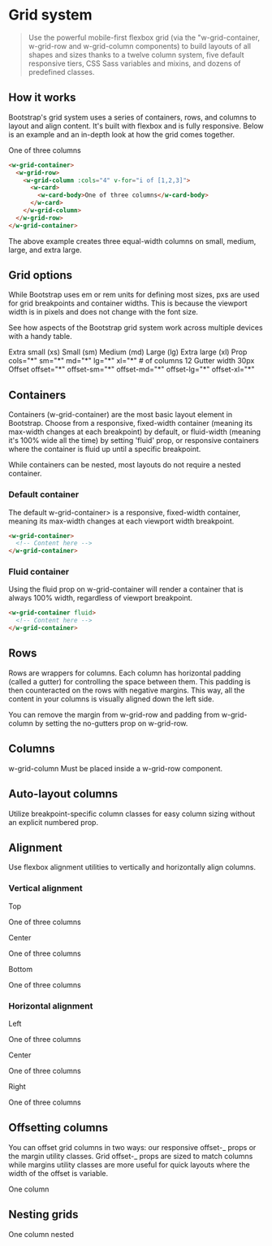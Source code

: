 # Grid system

> Use the powerful mobile-first flexbox grid (via the "w-grid-container, w-grid-row and w-grid-column components) to build layouts of all shapes and sizes thanks to a twelve column system, five default responsive tiers, CSS Sass variables and mixins, and dozens of predefined classes.

## How it works

Bootstrap's grid system uses a series of containers, rows, and columns to layout and align content. It's built with flexbox and is fully responsive. Below is an example and an in-depth look at how the grid comes together.

<w-grid-container>
  <w-grid-row>
  <w-grid-column :cols="4" v-for="i of [1,2,3]">
  <w-card>
  <w-card-body>One of three columns</w-card-body>
  </w-card>
  </w-grid-column>
  </w-grid-row>
</w-grid-container>

```html
<w-grid-container>
  <w-grid-row>
    <w-grid-column :cols="4" v-for="i of [1,2,3]">
      <w-card>
        <w-card-body>One of three columns</w-card-body>
      </w-card>
    </w-grid-column>
  </w-grid-row>
</w-grid-container>
```

The above example creates three equal-width columns on small, medium, large, and extra large.

## Grid options

While Bootstrap uses em or rem units for defining most sizes, pxs are used for grid breakpoints and container widths. This is because the viewport width is in pixels and does not change with the font size.

See how aspects of the Bootstrap grid system work across multiple devices with a handy table.

<w-table>
<w-table-header>
<w-table-row>
<w-table-header-cell></w-table-header-cell>
<w-table-header-cell>Extra small (xs)</w-table-header-cell>
<w-table-header-cell>Small (sm)</w-table-header-cell>
<w-table-header-cell>Medium (md)</w-table-header-cell>
<w-table-header-cell>Large (lg)</w-table-header-cell>
<w-table-header-cell>Extra large (xl)</w-table-header-cell>
</w-table-row>
</w-table-header>
<w-table-body>
<w-table-row>
<w-table-body-cell>Prop</w-table-body-cell>
<w-table-body-cell>cols="*"</w-table-body-cell>
<w-table-body-cell>sm="*"</w-table-body-cell>
<w-table-body-cell>md="*"</w-table-body-cell>
<w-table-body-cell>lg="*"</w-table-body-cell>
<w-table-body-cell>xl="*"</w-table-body-cell>
</w-table-row>
<w-table-row>
<w-table-body-cell># of columns	</w-table-body-cell>
<w-table-body-cell>12</w-table-body-cell>
<w-table-body-cell></w-table-body-cell>
<w-table-body-cell></w-table-body-cell>
<w-table-body-cell></w-table-body-cell>
<w-table-body-cell></w-table-body-cell>
</w-table-row>
<w-table-row>
<w-table-body-cell>Gutter width</w-table-body-cell>
<w-table-body-cell>30px</w-table-body-cell>
<w-table-body-cell></w-table-body-cell>
<w-table-body-cell></w-table-body-cell>
<w-table-body-cell></w-table-body-cell>
<w-table-body-cell></w-table-body-cell>
</w-table-row>
<w-table-row>
<w-table-body-cell>Offset</w-table-body-cell>
<w-table-body-cell>offset="*"</w-table-body-cell>
<w-table-body-cell>offset-sm="*"</w-table-body-cell>
<w-table-body-cell>offset-md="*"</w-table-body-cell>
<w-table-body-cell>offset-lg="*"</w-table-body-cell>
<w-table-body-cell>offset-xl="*"</w-table-body-cell>
</w-table-row>
</w-table-body>
</w-table>

## Containers

Containers (w-grid-container) are the most basic layout element in Bootstrap. Choose from a responsive, fixed-width container (meaning its max-width changes at each breakpoint) by default, or fluid-width (meaning it's 100% wide all the time) by setting 'fluid' prop, or responsive containers where the container is fluid up until a specific breakpoint.

While containers can be nested, most layouts do not require a nested container.

### Default container

The default w-grid-container> is a responsive, fixed-width container, meaning its max-width changes at each viewport width breakpoint.

```html
<w-grid-container>
  <!-- Content here -->
</w-grid-container>
```

### Fluid container

Using the fluid prop on w-grid-container will render a container that is always 100% width, regardless of viewport breakpoint.

```html
<w-grid-container fluid>
  <!-- Content here -->
</w-grid-container>
```

## Rows

Rows are wrappers for columns. Each column has horizontal padding (called a gutter) for controlling the space between them. This padding is then counteracted on the rows with negative margins. This way, all the content in your columns is visually aligned down the left side.

You can remove the margin from w-grid-row and padding from w-grid-column by setting the no-gutters prop on w-grid-row.

## Columns

w-grid-column Must be placed inside a w-grid-row component.

## Auto-layout columns

Utilize breakpoint-specific column classes for easy column sizing without an explicit numbered prop.

## Alignment

Use flexbox alignment utilities to vertically and horizontally align columns.

### Vertical alignment

Top

<w-grid-container>
  <w-grid-row vertical-align="top" :style="{ height: '200px', backgroundColor: '#f4f5f7' }">
  <w-grid-column :cols="4" v-for="i of [1,2,3]">
  <w-card>
  <w-card-body>One of three columns</w-card-body>
  </w-card>
  </w-grid-column>
  </w-grid-row>
</w-grid-container>

Center

<w-grid-container>
  <w-grid-row vertical-align="center" :style="{ height: '200px', backgroundColor: '#f4f5f7' }">
  <w-grid-column :cols="4" v-for="i of [1,2,3]">
  <w-card>
  <w-card-body>One of three columns</w-card-body>
  </w-card>
  </w-grid-column>
  </w-grid-row>
</w-grid-container>

Bottom

<w-grid-container>
  <w-grid-row vertical-align="bottom" :style="{ height: '200px', backgroundColor: '#f4f5f7' }">
  <w-grid-column :cols="4" v-for="i of [1,2,3]">
  <w-card>
  <w-card-body>One of three columns</w-card-body>
  </w-card>
  </w-grid-column>
  </w-grid-row>
</w-grid-container>

### Horizontal alignment

Left

<w-grid-container>
  <w-grid-row horizontal-align="left" :style="{ height: '200px', backgroundColor: '#f4f5f7' }">
  <w-grid-column :cols="2" v-for="i of [1,2,3]">
  <w-card>
  <w-card-body>One of three columns</w-card-body>
  </w-card>
  </w-grid-column>
  </w-grid-row>
</w-grid-container>

Center

<w-grid-container>
  <w-grid-row horizontal-align="center" :style="{ height: '200px', backgroundColor: '#f4f5f7' }">
  <w-grid-column :cols="2" v-for="i of [1,2,3]">
  <w-card>
  <w-card-body>One of three columns</w-card-body>
  </w-card>
  </w-grid-column>
  </w-grid-row>
</w-grid-container>

Right

<w-grid-container>
  <w-grid-row horizontal-align="right" :style="{ height: '200px', backgroundColor: '#f4f5f7' }">
  <w-grid-column :cols="2" v-for="i of [1,2,3]">
  <w-card>
  <w-card-body>One of three columns</w-card-body>
  </w-card>
  </w-grid-column>
  </w-grid-row>
</w-grid-container>

## Offsetting columns

You can offset grid columns in two ways: our responsive offset-_ props or the margin utility classes. Grid offset-_ props are sized to match columns while margins utility classes are more useful for quick layouts where the width of the offset is variable.

<w-grid-container>
  <w-grid-row horizontal-align="left" :style="{ height: '200px', backgroundColor: '#f4f5f7' }">
  <w-grid-column :offset="6" :cols="6">
  <w-card>
  <w-card-body>One column</w-card-body>
  </w-card>
  </w-grid-column>
  </w-grid-row>
</w-grid-container>

## Nesting grids

<w-grid-container>
  <w-grid-row horizontal-align="left" :style="{ height: '200px', backgroundColor: '#f4f5f7' }">
  <w-grid-column :cols="6">
  <w-grid-row horizontal-align="left" :style="{ height: '200px', backgroundColor: '#f4f5f7' }">
  <w-grid-column :cols="12">
  <w-card>
  <w-card-body>One column nested</w-card-body>
  </w-card>
  </w-grid-column>
  </w-grid-row>
  </w-grid-column>
  </w-grid-row>
</w-grid-container>
